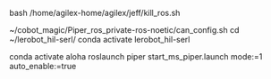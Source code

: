 bash /home/agilex-home/agilex/jeff/kill_ros.sh

~/cobot_magic/Piper_ros_private-ros-noetic/can_config.sh
cd ~/lerobot_hil-serl/
conda activate lerobot_hil-serl


conda activate aloha
roslaunch piper start_ms_piper.launch mode:=1 auto_enable:=true